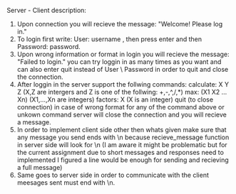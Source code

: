 Server - Client description:
1. Upon connection you will recieve the message: "Welcome! Please log in."
2. To login first write: User: username , then press enter and then Password: password.
3. Upon wrong information or format in login you will recieve the message: "Failed to login."
   you can try loggin in as many times as you want and can also enter quit instead of User \ Password
   in order to quit and close the connection.
4. After loggin in the server support the follwing commands:
   calculate: X Y Z (X,Z are intergers and Z is one of the follwing: +,-,^,/,*)
   max: (X1 X2 ... Xn) (X1,...,Xn are integers)
   factors: X (X is an integer)
   quit (to close connection)
   in case of wrong format for any of the command above or unkown command server will close the connection
   and you will recieve a message.
5.  In order to implement client side other then whats given make sure that any message you send ends with
    \n because recieve_message function in server side will look for \n (I am aware it might be problematic but for the current assignment due to short messages and responses need to implemented I figured a line would be enough for sending and recieving a full message)
6.  Same goes to server side in order to communicate with the client meesages sent must end with \n. 
